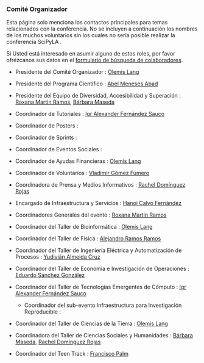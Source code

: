 
### Comité Organizador

Esta página solo menciona los contactos principales para temas relacionados 
con la conferencia. No se incluyen a continuación los nombres de los muchos 
voluntarios sin los cuales no sería posible realizar la conferencia SciPyLA  .

Si Usted está interesado en asumir alguno de estos roles, por favor ofrézcanos 
sus datos en el [formulario de búsqueda de colaboradores](../forms/joinus).

- Presidente del Comité Organizador : [Olemis Lang](http://linkedin.com/in/olemis)
- Presidente del Programa Científico : [Abel Meneses Abad](https://cu.linkedin.com/in/abel-abel-meneses-abad-1450ba3a)
- Presidente del Equipo de Diversidad, Accesibilidad y Superación : [Roxana Martin Ramos](https://www.linkedin.com/in/roxana-martin-ramos-50711948/), [Bárbara Maseda](http://www.linkedin.com/in/barbaramaseda/)
- Coordinador de Tutoriales :  [Igr Alexander Fernández Sauco](https://www.linkedin.com/in/igr-alex%C3%A1nder-fern%C3%A1ndez-sa%C3%BAco-34374062/)
- Coordinador de Posters : 
- Coordinador de Sprints : 
- Coordinador de Eventos Sociales : 
- Coordinador de Ayudas Financieras : [Olemis Lang](http://linkedin.com/in/olemis)
- Coordinador de Voluntarios : [Vladimir Gómez Fumero](https://www.linkedin.com/in/vladimir-g%C3%B3mez-fumero-55aa8513b)
- Coordinadora de Prensa y Medios Informativos : [Rachel Domínguez Rojas](https://www.linkedin.com/in/rachel-dom%C3%ADnguez-b5271891/)
- Encargado de Infraestructura y Servicios : [Hanoi Calvo Fernández](https://www.facebook.com/hanoicalvofernandez)

- Coordinadores Generales del evento : [Roxana Martin Ramos](https://www.linkedin.com/in/roxana-martin-ramos-50711948/)
- Coordinador del Taller de Bioinformática : [Olemis Lang](http://linkedin.com/in/olemis)
- Coordinador del Taller de Física : [Alejandro Ramos Ramos](https://www.facebook.com/alejandro.ramosramos.35)
- Coordinador del Taller de Ingeniería Eléctrica y Automatización de Procesos :  [Yudivián Almeida Cruz](https://www.linkedin.com/in/yudivi%C3%A1n-almeida-cruz-a534a8a4/)
- Coordinador del Taller de Economía e Investigación de Operaciones : [Eduardo Sánchez González](https://www.linkedin.com/in/eduardo-s%C3%A1nchez-gonz%C3%A1lez-13750889/)
- Coordinador del Taller de Tecnologías Emergentes de Cómputo : [Igr Alexander Fernández Sauco](https://www.linkedin.com/in/igr-alex%C3%A1nder-fern%C3%A1ndez-sa%C3%BAco-34374062/)
  * Coordinador del sub-evento Infraestructura para Investigación Reproducible :
- Coordinador del Taller de Ciencias de la Tierra : [Olemis Lang](http://linkedin.com/in/olemis)
- Coordinadora del Taller de Ciencias Sociales y Humanidades : [Bárbara Maseda](http://www.linkedin.com/in/barbaramaseda/), [Rachel Domínguez Rojas](https://www.linkedin.com/in/rachel-dom%C3%ADnguez-b5271891/)

- Coordinador del Teen Track : [Francisco Palm](http://www.linkedin.com/in/fpalm)


